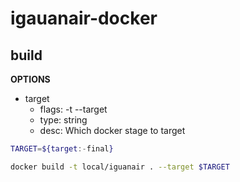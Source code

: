 # igauanair-docker

## build

**OPTIONS**
* target
    * flags: -t --target
    * type: string
    * desc: Which docker stage to target

```bash
TARGET=${target:-final}

docker build -t local/iguanair . --target $TARGET
```
